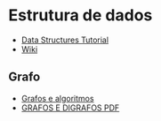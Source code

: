 # Estrutura de dados

* [Data Structures Tutorial](https://www.geeksforgeeks.org/data-structures/)
* [Wiki](https://en.wikipedia.org/wiki/Data_structure)

## Grafo
* [Grafos e algoritmos](https://medium.com/programadores-ajudando-programadores/os-grafos-e-os-algoritmos-697c1fd4a416) 
* [GRAFOS E DIGRAFOS PDF](https://braganholo.github.io/material/ed/06-Grafos.pdf) 